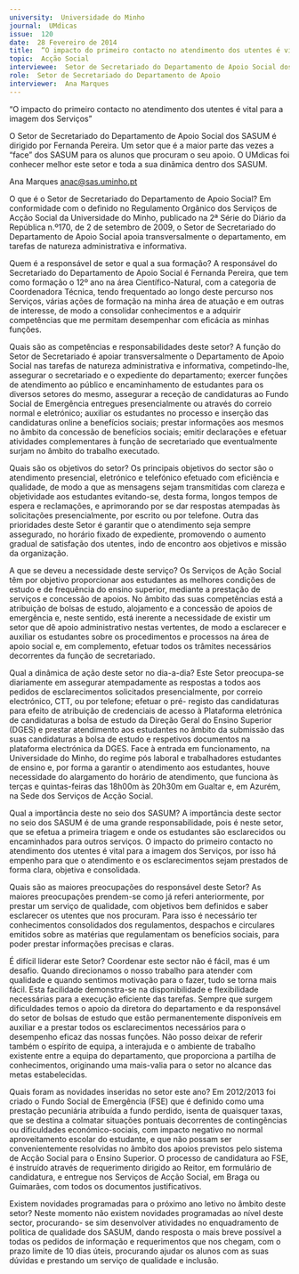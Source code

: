 ```yaml
---
university:  Universidade do Minho
journal:  UMdicas
issue:  120
date:  28 Fevereiro de 2014
title:  “O impacto do primeiro contacto no atendimento dos utentes é vital para a imagem dos Serviços”
topic:  Acção Social
interviewee:  Setor de Secretariado do Departamento de Apoio Social dos SASUM
role:  Setor de Secretariado do Departamento de Apoio
interviewer:  Ana Marques
---
```

 

 “O impacto do primeiro contacto no atendimento dos utentes é vital para a imagem dos Serviços”

 O  Setor de Secretariado do Departamento de Apoio Social dos SASUM  é dirigido por Fernanda Pereira.
 Um setor que é a maior parte das vezes a “face” dos SASUM para os alunos que procuram o seu apoio. O UMdicas foi conhecer melhor este setor e toda a sua dinâmica dentro dos SASUM.

 Ana Marques 
 anac@sas.uminho.pt 

 O que é o Setor de Secretariado do Departamento de Apoio Social?
 Em conformidade com o definido no Regulamento Orgânico dos Serviços de Acção Social da Universidade do Minho, publicado na 2ª Série do Diário da República n.º170, de 2 de setembro de 2009, o Setor de Secretariado do Departamento de Apoio Social apoia transversalmente o departamento, em tarefas de natureza administrativa e informativa.

 Quem é a responsável de setor e qual a sua formação?
 A responsável do Secretariado do Departamento de Apoio Social é Fernanda Pereira, que tem como formação o 12º ano na área Científico-Natural, com a categoria de Coordenadora Técnica, tendo frequentado ao longo deste percurso nos Serviços, várias ações de formação na minha área de atuação e em outras de interesse, de modo a consolidar conhecimentos e a adquirir competências que me permitam desempenhar com eficácia as minhas funções.

 Quais são as competências e responsabilidades deste setor?
 A função do Setor de Secretariado é apoiar transversalmente o Departamento de Apoio Social nas tarefas de natureza administrativa e informativa, competindo-lhe, assegurar o secretariado e o expediente do departamento; exercer funções de atendimento ao público e encaminhamento de estudantes para os diversos setores do mesmo, assegurar a receção de candidaturas ao Fundo Social de Emergência entregues presencialmente ou através do correio normal e eletrónico; auxiliar os estudantes no processo e inserção das candidaturas online a benefícios sociais; prestar informações aos mesmos no âmbito da concessão de benefícios sociais; emitir declarações e efetuar atividades complementares à função de secretariado que eventualmente surjam no âmbito do trabalho executado.

 Quais são os objetivos do setor?
 Os principais objetivos do sector são o atendimento presencial, eletrónico e telefónico efetuado com eficiência e qualidade, de modo a que as mensagens sejam transmitidas com clareza e objetividade aos estudantes evitando-se, desta forma, longos tempos de espera e reclamações, e aprimorando por se dar respostas atempadas às solicitações presencialmente, por escrito ou por telefone. Outra das prioridades deste Setor é garantir que o atendimento seja sempre assegurado, no horário fixado de expediente, promovendo o aumento gradual de satisfação dos utentes, indo de encontro aos objetivos e missão da organização.

 A que se deveu a necessidade deste serviço?
 Os Serviços de Ação Social têm por objetivo proporcionar aos estudantes as melhores condições de estudo e de frequência do ensino superior, mediante a prestação de serviços e concessão de apoios.
 No âmbito das suas competências está a atribuição de bolsas de estudo, alojamento e a concessão de apoios de emergência e, neste sentido, está inerente a necessidade de existir um setor que dê apoio administrativo nestas vertentes, de modo a esclarecer e auxiliar os estudantes sobre os procedimentos e processos na área de apoio social e, em complemento, efetuar todos os trâmites necessários decorrentes da função de secretariado.

 Qual a dinâmica de ação deste setor no dia-a-dia?
 Este Setor preocupa-se diariamente em assegurar atempadamente as respostas a todos aos pedidos de esclarecimentos solicitados presencialmente, por correio electrónico, CTT, ou por telefone; efetuar o pré- registo das candidaturas para efeito de atribuição de credenciais de acesso à Plataforma eletrónica de candidaturas a bolsa de estudo da Direção Geral do Ensino Superior (DGES) e prestar atendimento aos estudantes no âmbito da submissão das suas candidaturas a bolsa de estudo e respetivos documentos na plataforma electrónica da DGES.
 Face à entrada em funcionamento, na Universidade do Minho, do regime pós laboral e trabalhadores estudantes de ensino e, por forma a garantir o atendimento aos estudantes, houve necessidade do alargamento do horário de atendimento, que funciona às terças e quintas-feiras das 18h00m às 20h30m em Gualtar e, em Azurém, na Sede dos Serviços de Acção Social.

 Qual a importância deste no seio dos SASUM?
 A importância deste sector no seio dos SASUM é de uma grande responsabilidade, pois é neste setor, que se efetua a primeira triagem e onde os estudantes são esclarecidos ou encaminhados para outros serviços. O impacto do primeiro contacto no atendimento dos utentes é vital para a imagem dos Serviços, por isso há empenho para que o atendimento e os esclarecimentos sejam prestados de forma clara, objetiva e consolidada.

 Quais são as maiores preocupações do responsável deste Setor?
 As maiores preocupações prendem-se como já referi anteriormente, por prestar um serviço de qualidade, com objetivos bem definidos e saber esclarecer os utentes que nos procuram. Para isso é necessário ter conhecimentos consolidados dos regulamentos, despachos e circulares emitidos sobre as matérias que regulamentam os benefícios sociais, para poder prestar informações precisas e claras.

 É difícil liderar este Setor?
 Coordenar este sector não é fácil, mas é um desafio.
 Quando direcionamos o nosso trabalho para atender com qualidade e quando sentimos motivação para o fazer, tudo se torna mais fácil. Esta facilidade demonstra-se na disponibilidade e flexibilidade necessárias para a execução eficiente das tarefas.
 Sempre que surgem dificuldades temos o apoio da diretora do departamento e da responsável do setor de bolsas de estudo que estão permanentemente disponíveis em auxiliar e a prestar todos os esclarecimentos necessários para o desempenho eficaz das nossas funções. Não posso deixar de referir também o espírito de equipa, a interajuda e o ambiente de trabalho existente entre a equipa do departamento, que proporciona a partilha de conhecimentos, originando uma mais-valia para o setor no alcance das metas estabelecidas.

 Quais foram as novidades inseridas no setor este ano?
 Em 2012/2013 foi criado o Fundo Social de Emergência (FSE) que é definido como uma prestação pecuniária atribuída a fundo perdido, isenta de quaisquer taxas, que se destina a colmatar situações pontuais decorrentes de contingências ou dificuldades económico-sociais, com impacto negativo no normal aproveitamento escolar do estudante, e que não possam ser convenientemente resolvidas no âmbito dos apoios previstos pelo sistema de Acção Social para o Ensino Superior.
 O processo de candidatura ao FSE, é instruído através de requerimento dirigido ao Reitor, em formulário de candidatura, e entregue nos Serviços de Acção Social, em Braga ou Guimarães, com todos os documentos justificativos.

 Existem novidades programadas para o próximo ano letivo no âmbito deste setor?
 Neste momento não existem novidades programadas ao nível deste sector, procurando- se sim desenvolver atividades no enquadramento de politica de qualidade dos SASUM, dando resposta o mais breve possível a todas os pedidos de informação e requerimentos que nos chegam, com o prazo limite de 10 dias úteis, procurando ajudar os alunos com as suas dúvidas e prestando um serviço de qualidade e inclusão.

